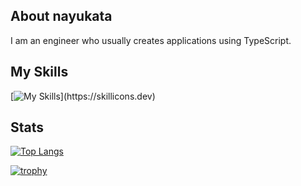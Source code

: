 ## About nayukata
I am an engineer who usually creates applications using TypeScript.

## My Skills
[![My Skills](https://skillicons.dev/icons?i=nodejs,js,ts,html,css,pnpm,vue,nuxtjs,react,nextjs,materialui,vitest,tailwind,nestjs,prisma,dart,flutter,discord,bots,docker,electron,aws,gcp,terraform,firebase,supabase,)](https://skillicons.dev)


## Stats
[![Top Langs](https://github-readme-stats.vercel.app/api/top-langs/?username=nayukata&layout=donut)](https://github.com/nayukata/github-readme-stats)

[![trophy](https://github-profile-trophy.vercel.app/?username=nayukata&theme=onedark)](https://github.com/nayukata/github-profile-trophy)
